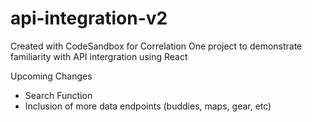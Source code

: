 # api-integration-v2
Created with CodeSandbox for Correlation One project to demonstrate familiarity with API intergration using React

Upcoming Changes
- Search Function
- Inclusion of more data endpoints (buddies, maps, gear, etc)
